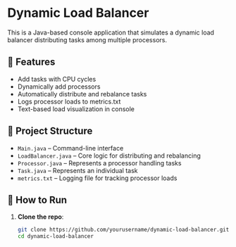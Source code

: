 # Dynamic Load Balancer

This is a Java-based console application that simulates a dynamic load balancer distributing tasks among multiple processors.

## 🚀 Features

- Add tasks with CPU cycles
- Dynamically add processors
- Automatically distribute and rebalance tasks
- Logs processor loads to metrics.txt
- Text-based load visualization in console

## 📂 Project Structure

- `Main.java` – Command-line interface
- `LoadBalancer.java` – Core logic for distributing and rebalancing
- `Processor.java` – Represents a processor handling tasks
- `Task.java` – Represents an individual task
- `metrics.txt` – Logging file for tracking processor loads

## 🔧 How to Run

1. **Clone the repo**:
   ```bash
   git clone https://github.com/yourusername/dynamic-load-balancer.git
   cd dynamic-load-balancer

